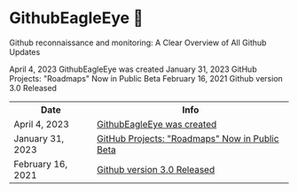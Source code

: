 # GithubEagleEye 🦅
Github reconnaissance and monitoring: A Clear Overview of All Github Updates

April 4, 2023           GithubEagleEye was created
January 31, 2023        GitHub Projects: "Roadmaps" Now in Public Beta
February 16, 2021       Github version 3.0 Released


<table>
  <tbody>
    <tr>
      <th>Date</th>
      <th>Info</th>
    </tr>
    <tr>
      <td>April 4, 2023</td>
      <td><a href="#">GithubEagleEye was created</></td>
    </tr>
    <tr>
      <td>January 31, 2023</td>
      <td><a href="#">GitHub Projects: "Roadmaps" Now in Public Beta</a></td>
    </tr>
    <tr>
      <td>February 16, 2021</td>
      <td><a href="#">Github version 3.0 Released</a></td>
    </tr>    
  </tbody>
</table>
